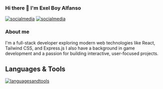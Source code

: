### Hi there 👋 I'm Exel Boy Alfanso

[![socialmedia](https://skillicons.dev/icons?i=instagram)][1]
[![socialmedia](https://skillicons.dev/icons?i=linkedin)][2]

### About me
I'm a full-stack developer exploring modern web technologies like React, Tailwind CSS, and Express.js I also have a background in game development and a passion for building interactive, user-focused projects.

## Languages & Tools
[![languagesandtools](https://skillicons.dev/icons?i=unity,cs,postgresql,vscode,flutter,flask,react,python,typescript,javascript,express,postgres,tailwind&perline=7)](https://skillicons.dev)




[1]: https://www.instagram.com/exel.alfanso
[2]: https://www.linkedin.com/in/exel-boy-alfanso-a78bb2221/
